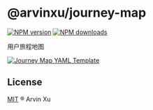 # @arvinxu/journey-map

[![NPM version][version-image]][version-url] [![NPM downloads][download-image]][download-url]

用户旅程地图

[![Journey Map  YAML Template](https://codesandbox.io/static/img/play-codesandbox.svg)](https://codesandbox.io/s/journey-map-yaml-template-lmxez?fontsize=14&hidenavigation=1&theme=dark)

## License

[MIT](../../LICENSE) ® Arvin Xu

<!-- npm url -->

[version-image]: http://img.shields.io/npm/v/@arvinxu/journey-map.svg?color=deepgreen&label=latest
[version-url]: http://npmjs.org/package/@arvinxu/journey-map
[download-image]: https://img.shields.io/npm/dm/@arvinxu/journey-map.svg
[download-url]: https://npmjs.org/package/@arvinxu/journey-map
